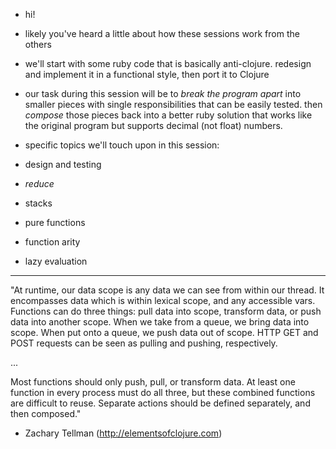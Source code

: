 
- hi!

- likely you've heard a little about how these sessions work from the others

- we'll start with some ruby code that is basically anti-clojure. redesign and implement it in a functional style, then port it to Clojure

- our task during this session will be to *break the program apart* into smaller pieces with single responsibilities that can be easily tested. then *compose* those pieces back into a better ruby solution that works like the original program but supports decimal (not float) numbers.

- specific topics we'll touch upon in this session:

- design and testing
- *reduce*
- stacks
- pure functions
- function arity
- lazy evaluation

----

"At runtime, our data scope is any data we can see from within our thread. It encompasses data which is within lexical scope, and any accessible vars. Functions can do three things: pull data into scope, transform data, or push data into another scope. When we take from a queue, we bring data into scope. When put onto a queue, we push data out of scope. HTTP GET and POST requests can be seen as pulling and pushing, respectively.

...

Most functions should only push, pull, or transform data. At least one function in every process must do all three, but these combined functions are difficult to reuse. Separate actions should be defined separately, and then composed."

- Zachary Tellman (http://elementsofclojure.com)
